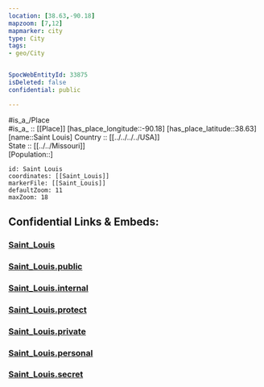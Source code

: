 ```yaml
---
location: [38.63,-90.18] 
mapzoom: [7,12] 
mapmarker: city 
type: City
tags:
- geo/City


SpocWebEntityId: 33875
isDeleted: false
confidential: public

---
```

#is_a_/Place  
#is_a_ :: [[Place]] 
[has_place_longitude::-90.18] 
[has_place_latitude::38.63] 
[name::Saint Louis] 
Country :: [[../../../../USA]]  
State :: [[../../Missouri]]  
[Population::] 



```leaflet
id: Saint Louis
coordinates: [[Saint_Louis]] 
markerFile: [[Saint_Louis]] 
defaultZoom: 11 
maxZoom: 18
```


## Confidential Links & Embeds: 

### [Saint_Louis](/_Standards/Earth/Continent/America~North/USA/USA~Central/Missouri/counties~Missouri/Saint_Louis,County/cities~Saint_Louis/Saint_Louis.md) 

### [Saint_Louis.public](/_public/Earth/Continent/America~North/USA/USA~Central/Missouri/counties~Missouri/Saint_Louis,County/cities~Saint_Louis/Saint_Louis.public.md) 

### [Saint_Louis.internal](/_internal/Earth/Continent/America~North/USA/USA~Central/Missouri/counties~Missouri/Saint_Louis,County/cities~Saint_Louis/Saint_Louis.internal.md) 

### [Saint_Louis.protect](/_protect/Earth/Continent/America~North/USA/USA~Central/Missouri/counties~Missouri/Saint_Louis,County/cities~Saint_Louis/Saint_Louis.protect.md) 

### [Saint_Louis.private](/_private/Earth/Continent/America~North/USA/USA~Central/Missouri/counties~Missouri/Saint_Louis,County/cities~Saint_Louis/Saint_Louis.private.md) 

### [Saint_Louis.personal](/_personal/Earth/Continent/America~North/USA/USA~Central/Missouri/counties~Missouri/Saint_Louis,County/cities~Saint_Louis/Saint_Louis.personal.md) 

### [Saint_Louis.secret](/_secret/Earth/Continent/America~North/USA/USA~Central/Missouri/counties~Missouri/Saint_Louis,County/cities~Saint_Louis/Saint_Louis.secret.md)

